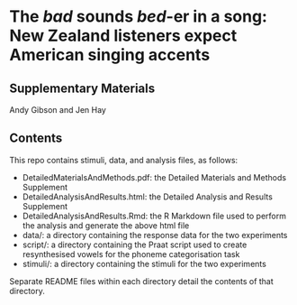 # The *bad* sounds *bed*-er in a song: New Zealand listeners expect American singing accents

## Supplementary Materials
Andy Gibson and Jen Hay

## Contents
This repo contains stimuli, data, and analysis files, as follows:

* DetailedMaterialsAndMethods.pdf: the Detailed Materials and Methods Supplement
* DetailedAnalysisAndResults.html: the Detailed Analysis and Results Supplement
* DetailedAnalysisAndResults.Rmd: the R Markdown file used to perform the analysis and generate the above html file
* data/: a directory containing the response data for the two experiments
* script/: a directory containing the Praat script used to create resynthesised vowels for the phoneme categorisation task
* stimuli/: a directory containing the stimuli for the two experiments

Separate README files within each directory detail the contents of that directory.
